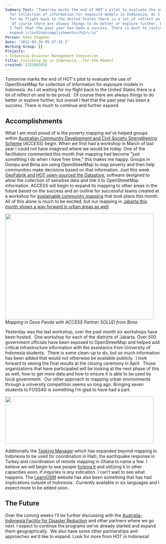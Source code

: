 ```yaml
---
Summary Text: "Tomorrow marks the end of HOT's pilot to evaluate the use of OpenStreetMap
  for collection of information for exposure models in Indonesia. As I sit waiting
  for my flight back to the United States there is a lot of reflect on and to be proud.
   Of course there are always things to do better or explore further, but overall
  I feel that the past year has been a success. There is much to continue and further
  expand.\r\n<h2>Accomplishments</h2>\r\n"
Person: Kate Chapman
date: '2012-03-30 05:37:35 Z'
Working Group: []
Projects:
- Indonesia Disaster Management Innovation
title: Finishing Up in Indonesia...for the Moment
created: 1333085855
---
```

<p>Tomorrow marks the end of HOT's pilot to evaluate the use of OpenStreetMap for collection of information for exposure models in Indonesia. As I sit waiting for my flight back to the United States there is a lot of reflect on and to be proud. &nbsp;Of course there are always things to do better or explore further, but overall I feel that the past year has been a success. There is much to continue and further expand.</p><h2>Accomplishments</h2><p>What I am most proud of is the poverty mapping we've helped groups within <a href="http://www.access-indo.or.id/">Australian Community Development and Civil Society Strengthening Scheme</a> (ACCESS) begin. When we first had a workshop in March of last year I could not have imagined where we would be today. One of the facilitators commented this month that mapping had become "just something I do when I have free time," this makes me happy. Groups in Dompu and Bima are using OpenStreetMap to map poverty and then help communities make decisions based on that information. Just this week <a href="https://github.com/geofabrik/sds-server">GeoFabrik and HOT open-sourced the Datastore</a>, software designed to allow the collection of sensitive data and link it to OpenStreetMap information. ACCESS will begin to expand its mapping to other areas in the future based on the success and an outline for successful teams created at a workshop for <a href="http://hot.openstreetmap.org/updates/2012-03-12_creating_sustainable_community_mapping_projects_workshop">sustainable community mapping</a> that took place this month. All of this alone is much to be excited, but our mapping in <a href="http://hot.openstreetmap.org/updates/Jakarta_best_community_mapped_for_preparedness">Jakarta this month shows a way forward in urban areas as well</a>.</p><p><img class="image-large" src="/sites/default/files/styles/large/public/mapping_bima_0.jpg?itok=AWetuw7z" alt="" width="480" height="342"><br><em>Mapping in Desa Panda with ACCESS Partner SOLUD from Bima</em></p><p>Yesterday was the last workshop, over the past month six workshops have been hosted. &nbsp;One workshop for each of the districts of Jakarta. Over 500 government officials have been exposed to OpenStreetMap and helped add critical infrastructure information with the assistance from University of Indonesia students. &nbsp;There is some clean-up to do, but so much information has been added that would not otherwise be available publicly. &nbsp;I look forward to seeing the final results at the closing ceremony in April. &nbsp;Those organizations that have participated will be looking at the next phase of this as well, how to get more data and how to ensure it is able to be used by local government. &nbsp;Our other approach to mapping urban environments through a university competition seems so long ago. Bringing seven students to FOSS4G is something I'm glad to have had a part.</p><p><img class="image-large" src="/sites/default/files/styles/large/public/mapping_jakarta_0.JPG?itok=VOr0lu0U" alt="" width="480" height="153"></p><p>Additionally the <a href="http://tasks.hotosm.org/">Tasking Manager</a> which has expanded beyond mapping in Indonesia to be used for coordination in Haiti, the earthquake response in Turkey and coordination of remote mapping in Ghana to name a few. I believe we will begin to see people <a href="https://github.com/pgiraud/OSMTM">forking it</a> and utilizing it in other capacities soon, if inquiries is any indication. I can't wait to see what happens. The <a href="http://www.learnosm.org/">LearnOSM</a> website has also been something that has had implications outside of Indonesia. &nbsp;Currently available in six languages and I expect more to be added soon.</p><h2>The Future</h2><p>Over the coming weeks I'll be further discussing with the <a href="http://www.aifdr.org/">Australia-Indonesia Facility for Disaster Reduction</a> and other partners where we go next. I expect to continue the programs we've already started and expand them geographically. &nbsp;We also have some other partnerships and approaches we'd like to expand. Look for more from HOT in Indonesia! &nbsp; &nbsp;</p>
